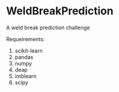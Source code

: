 # WeldBreakPrediction
A weld break prediction challenge

Requeirements:
1. scikit-learn
2. pandas
3. numpy
4. deap
5. imblearn
6. scipy
